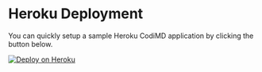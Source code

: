 # Heroku Deployment

You can quickly setup a sample Heroku CodiMD application by clicking the button
below.

[![Deploy on Heroku](https://www.herokucdn.com/deploy/button.svg)](https://heroku.com/deploy?template=https://github.com/codimd/server/tree/master)
